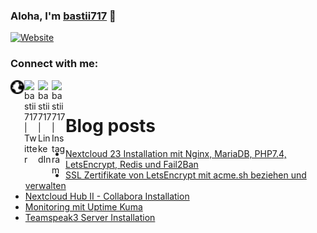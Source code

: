 ### Aloha, I'm [bastii717](https://bastii717.dev) 👋

[![Website](https://img.shields.io/website?label=bastii717.dev&style=for-the-badge&url=https%3A%2F%2Fbastii717.dev)](https://bastii717.dev)

### Connect with me:

[<img align="left" alt="bastii717.dev" width="22px" src="https://raw.githubusercontent.com/iconic/open-iconic/master/svg/globe.svg" />](https://bastii717.dev)
[<img align="left" alt="bastii717 | Twitter" width="22px" src="https://cdn.jsdelivr.net/npm/simple-icons@v3/icons/twitter.svg" />](https://go.b717.dev/twitter)
[<img align="left" alt="bastii717 | LinkedIn" width="22px" src="https://cdn.jsdelivr.net/npm/simple-icons@v3/icons/linkedin.svg" />](https://go.b717.dev/linkedin)
[<img align="left" alt="bastii717 | Instagram" width="22px" src="https://cdn.jsdelivr.net/npm/simple-icons@v3/icons/instagram.svg" />](https://go.b717.dev/instagram)

<br />

# Blog posts
<!-- BLOG-POST-LIST:START -->
- [Nextcloud 23 Installation mit Nginx, MariaDB, PHP7.4, LetsEncrypt, Redis und Fail2Ban](https://blog.bastii717.dev/nextcloud-23-installation-mit-nginx-mariadb-php7-4-letsencrypt-redis-und-fail2ban/)
- [SSL Zertifikate von LetsEncrypt mit acme.sh beziehen und verwalten](https://blog.bastii717.dev/ssl-zertifkate-von-letsencrypt-mithilfe-von-acme-sh-beziehen-und-verwalten/)
- [Nextcloud Hub II - Collabora Installation](https://blog.bastii717.dev/nextcloud-collabora-installation/)
- [Monitoring mit Uptime Kuma](https://blog.bastii717.dev/monitoring-mit-uptime-kuma/)
- [Teamspeak3 Server Installation](https://blog.bastii717.dev/teamspeak3-server-installation/)
<!-- BLOG-POST-LIST:END -->

